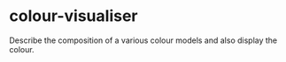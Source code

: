 # colour-visualiser
Describe the composition of a various colour models and also display the colour.
